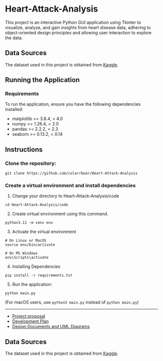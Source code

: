 # Heart-Attack-Analysis
This project is an interactive Python GUI application using Tkinter to visualize, analyze, and gain insights from heart disease data, adhering to object-oriented design principles and allowing user interaction to explore the data.

## Data Sources

The dataset used in this project is obtained from [Kaggle](https://www.kaggle.com/datasets/rashikrahmanpritom/heart-attack-analysis-prediction-dataset/data).

## Running the Application

### Requirements

To run the application, ensure you have the following dependencies installed:

- matplotlib >= 3.8.4, < 4.0
- numpy >= 1.26.4, < 2.0
- pandas >= 2.2.2, < 2.3
- seaborn >= 0.13.2, < 0.14

## Instructions

### Clone the repository:

```
git clone https://github.com/colarrbear/Heart-Attack-Analysis
```

### Create a virtual environment and install dependencies

1. Change your directory to Heart-Attack-Analysis/code
```
cd Heart-Attack-Analysis/code
```
2. Create virtual environment using this command.
```
python3.11 -m venv env
```

3. Activate the virtual environment
```
# On Linux or MacOS
source env/bin/activate

# On MS Windows
env\Scripts\activate
```

4. Installing Dependencies
```
pip install -r requirements.txt
```

5. Run the application:

```
python main.py
```

(For macOS users, use `python3 main.py` instead of `python main.py`)

---
* [Project proposal](https://docs.google.com/document/d/1cK3Otg6wmBJlHFTzc7z4ahu424MmSIQ7ScpTdTMndsI/edit)
* [Development Plan](https://github.com/colarrbear/Heart-Attack-Analysis/wiki/Development-Plan-for-Heart-Attack-Analysis-Project)
* [Design Documents and UML Diagrams](https://github.com/colarrbear/Heart-Attack-Analysis/wiki/Design-Documents-and-UML-Diagrams)

## Data Sources

The dataset used in this project is obtained from [Kaggle](https://www.kaggle.com/datasets/rashikrahmanpritom/heart-attack-analysis-prediction-dataset/data).